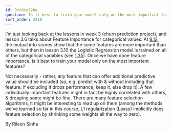 ```yaml
---
id: 3cc0ce528e
question: Is it best to train your model only on the most important features?
sort_order: 4210
---
```


I’m just looking back at the lessons in week 3 (churn prediction project), and lesson 3.6 talks about Feature Importance for categorical values. At [8.12](https://youtu.be/_u2YaGT6RN0?list=PL3MmuxUbc_hIhxl5Ji8t4O6lPAOpHaCLR&t=493), the mutual info scores show that the some features are more important than others, but then in lesson 3.10 the Logistic Regression model is trained on all of the categorical variables (see [1:35](https://youtu.be/hae_jXe2fN0?list=PL3MmuxUbc_hIhxl5Ji8t4O6lPAOpHaCLR&t=95)). Once we have done feature importance, is it best to train your model only on the most important features?

Not necessarily - rather, any feature that can offer additional predictive value should be included (so, e.g. predict with & without including that feature; if excluding it drops performance, keep it, else drop it). A few individually important features might in fact be highly correlated with others, & dropping some might be fine. There are many feature selection algorithms, it might be interesting to read up on them (among the methods we've learned so far in this course, L1 regularization (Lasso) implicitly does feature selection by shrinking some weights all the way to zero).

By Rileen Sinha

